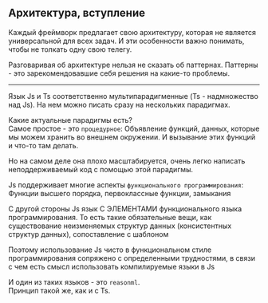 ## Архитектура, вступление
Каждый фреймворк предлагает свою архитектуру, которая не является универсальной
для всех задач. И эти особенности важно понимать, чтобы не толкать одну свою
телегу.

Разговаривая об архитектуре нельзя не сказать об паттернах. Паттерны - это зарекомендовавшие
себя решения на какие-то проблемы.

---
Язык Js и Ts соответственно мультипарадигменные (Ts - надмножество над Js). На нем
можно писать сразу на нескольких парадигмах.

Какие актуальные парадигмы есть?  
Самое простое - это `процедурное`:
Объявление функций, данных, которые мы можем хранить во внешнем окружении. И вызывание
этих функций и что-то там делать.

Но на самом деле она плохо масштабируется, очень легко написать неподдерживаемый
код с помощью этой парадигмы.

Js поддерживает многие аспекты `функционального программирования`:  
Функции высшего порядка, первоклассные функции, замыкания

С другой стороны Js язык С ЭЛЕМЕНТАМИ функционального языка программирования. То есть
такие обязательные вещи, как существование неизменяемых структур данных (консистентных
структур данных), сопоставление с шаблоном

Поэтому использование Js чисто в функциональном стиле программирования сопряжено
с определенными трудностями, в связи с чем есть смысл использовать компилируемые
языки в Js

И один из таких языков - это `reasonml`.  
Принцип такой же, как и с Ts.

